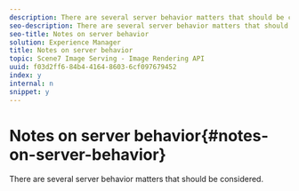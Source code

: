 ```yaml
---
description: There are several server behavior matters that should be considered.
seo-description: There are several server behavior matters that should be considered.
seo-title: Notes on server behavior
solution: Experience Manager
title: Notes on server behavior
topic: Scene7 Image Serving - Image Rendering API
uuid: f03d2ff6-84b4-4164-8603-6cf097679452
index: y
internal: n
snippet: y
---
```


# Notes on server behavior{#notes-on-server-behavior}

There are several server behavior matters that should be considered.

